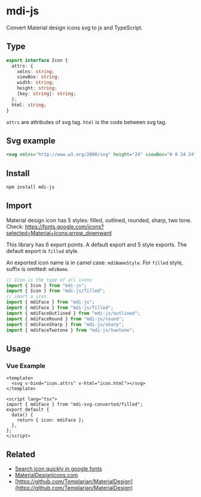 # mdi-js

Convert Material design icons svg to js and TypeScript.

## Type

```ts
export interface Icon {
  attrs: {
    xmlns: string;
    viewBox: string;
    width: string;
    height: string;
    [key: string]: string;
  };
  html: string;
}
```

`attrs` are attributes of svg tag. `html` is the code between svg tag.

## Svg example

```svg
<svg xmlns="http://www.w3.org/2000/svg" height="24" viewBox="0 0 24 24" width="24"><path d="M0 0h24v24H0V0z" fill="none"/><path d="M10.01 21.01c0 1.1.89 1.99 1.99 1.99s1.99-.89 1.99-1.99h-3.98zm8.87-4.19V11c0-3.25-2.25-5.97-5.29-6.69v-.72C13.59 2.71 12.88 2 12 2s-1.59.71-1.59 1.59v.72C7.37 5.03 5.12 7.75 5.12 11v5.82L3 18.94V20h18v-1.06l-2.12-2.12zM16 13.01h-3v3h-2v-3H8V11h3V8h2v3h3v2.01z"/></svg>
```

## Install

```sh
npm install mdi-js
```

## Import

Material design icon has 5 styles: filled, outlined, rounded, sharp, two tone. Check: https://fonts.google.com/icons?selected=Material+Icons:arrow_downward

This library has 6 export points. A default export and 5 style exports. The default export is `filled` style.

An exported icon name is in camel case: `mdiNameStyle`. For `filled` style, suffix is omitted: `mdiName`.

```ts
// Icon is the type of all icons
import { Icon } from "mdi-js";
import { Icon } from "mdi-js/filled";
// imort a icon
import { mdiFace } from "mdi-js";
import { mdiFace } from "mdi-js/filled";
import { mdiFaceOutlined } from "mdi-js/outlined";
import { mdiFaceRound } from "mdi-js/round";
import { mdiFaceSharp } from "mdi-js/sharp";
import { mdiFaceTwotone } from "mdi-js/twotone";
```

## Usage

### Vue Example

```vue
<template>
  <svg v-bind="icon.attrs" v-html="icon.html"></svg>
</template>

<script lang="tsx">
import { mdiFace } from "mdi-svg-converted/filled";
export default {
  data() {
    return { icon: mdiFace };
  },
};
</script>
```

## Related

- [Search icon quickly in google fonts](https://fonts.google.com/icons?selected=Material+Icons:arrow_downward&icon.style=Filled)
- [MaterialDesignIcons.com](https://materialdesignicons.com/)
- [https://github.com/Templarian/MaterialDesign](https://github.com/Templarian/MaterialDesign)

